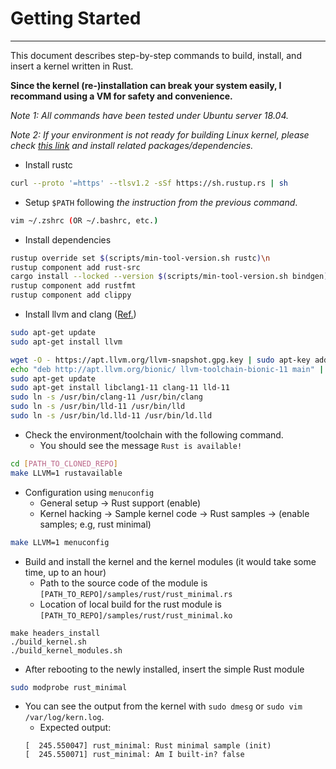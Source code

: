 # Getting Started
---

This document describes step-by-step commands to build, install, and insert a kernel written in Rust.

**Since the kernel (re-)installation can break your system easily, I recommand using a VM for safety and convenience.**

_Note 1: All commands have been tested under Ubuntu server 18.04._

_Note 2: If your environment is not ready for building Linux kernel, please check [this link](https://wiki.ubuntu.com/Kernel/BuildYourOwnKernel) and install related packages/dependencies._

- Install rustc
```bash
curl --proto '=https' --tlsv1.2 -sSf https://sh.rustup.rs | sh
```
  - Setup `$PATH` following _the instruction from the previous command_.
```bash
vim ~/.zshrc (OR ~/.bashrc, etc.)
```

- Install dependencies
```bash
rustup override set $(scripts/min-tool-version.sh rustc)\n
rustup component add rust-src
cargo install --locked --version $(scripts/min-tool-version.sh bindgen) bindgen
rustup component add rustfmt
rustup component add clippy
```

- Install llvm and clang ([Ref.](https://gist.github.com/kittywhiskers/a3395cb41206d8aa777ce0a8b722d37e))
```bash
sudo apt-get update
sudo apt-get install llvm

wget -O - https://apt.llvm.org/llvm-snapshot.gpg.key | sudo apt-key add -
echo "deb http://apt.llvm.org/bionic/ llvm-toolchain-bionic-11 main" | sudo tee -a /etc/apt/sources.list
sudo apt-get update
sudo apt-get install libclang1-11 clang-11 lld-11
sudo ln -s /usr/bin/clang-11 /usr/bin/clang
sudo ln -s /usr/bin/lld-11 /usr/bin/lld
sudo ln -s /usr/bin/ld.lld-11 /usr/bin/ld.lld
```

- Check the environment/toolchain with the following command.
  - You should see the message `Rust is available!`
```bash
cd [PATH_TO_CLONED_REPO]
make LLVM=1 rustavailable
```

- Configuration using `menuconfig`
  - General setup → Rust support (enable)
  - Kernel hacking → Sample kernel code → Rust samples → (enable samples; e.g, rust minimal)
```bash
make LLVM=1 menuconfig
```

- Build and install the kernel and the kernel modules (it would take some time, up to an hour)
  - Path to the source code of the module is `[PATH_TO_REPO]/samples/rust/rust_minimal.rs`
  - Location of local build for the rust module is `[PATH_TO_REPO]/samples/rust/rust_minimal.ko`
```
make headers_install
./build_kernel.sh
./build_kernel_modules.sh
```

- After rebooting to the newly installed, insert the simple Rust module
```bash
sudo modprobe rust_minimal
```
- You can see the output from the kernel with `sudo dmesg` or `sudo vim /var/log/kern.log`.
  - Expected output:
  ```
  [  245.550047] rust_minimal: Rust minimal sample (init)
  [  245.550071] rust_minimal: Am I built-in? false
  ```
